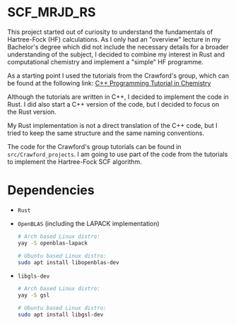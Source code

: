 # SCF_MRJD_RS
This project started out of curiosity to understand the 
fundamentals of Hartree-Fock (HF) calculations. As I only had an "overview" lecture in my 
Bachelor's degree which did not include the necessary details for a broader understanding of the subject, I decided
to combine my interest in Rust and computational chemistry and implement a "simple" HF 
programme.

As a starting point I used the tutorials from the Crawford's group, which can be found
at the following link:
[C++ Programming Tutorial in Chemistry](https://github.com/CrawfordGroup/ProgrammingProjects/)

Although the tutorials are written in C++, I decided to implement the code in Rust. I did also start a C++ version of the code, but I decided to focus on the Rust version.

My Rust implementation is not a direct translation of the C++ code, but I tried to keep the same structure and the same naming conventions. 

The code for the Crawford's group tutorials can be found in `src/Crawford_projects`. I am going to use part of the code from the tutorials to implement the Hartree-Fock SCF algorithm.

# Dependencies
- `Rust`
-  `OpenBLAS` (including the LAPACK implementation)

    ```bash
    # Arch based Linux distro:
    yay -S openblas-lapack

    # Ubuntu based Linux distro:
    sudo apt install libopenblas-dev
    ```
- `libgls-dev` 

    ```bash
    # Arch based Linux distro:
    yay -S gsl

    # Ubuntu based Linux distro:
    sudo apt install libgsl-dev
    ```
